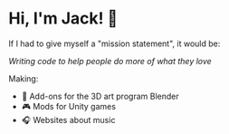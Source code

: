 # Hi, I'm Jack! 👋
If I had to give myself a "mission statement", it would be:

*Writing code to help people do more of what they love*

Making:
- 🎨 Add-ons for the 3D art program Blender
- 🎮 Mods for Unity games
- 🎧 Websites about music
